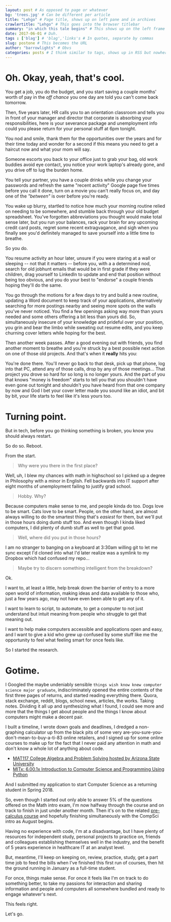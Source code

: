 ```yaml
---
layout: post # As opposed to page or whatever
bg: 'trees.jpg' # Can be different per article
title: "Lehgo" # Page title, shows up on left pane and in archives
crawlertitle: "Lehgo" # This goes into the browser titlebar
summary: "in which this tale begins" # This shows up on the left frame
date: 2017-06-01 # Duh.
tags : ['blag'] # 'blag','links's # In quotes, separate by commas
slug: postone # This becomes the URL
author: "barrowlights" # Obvs
categories: posts # I think similar to tags, shows up in RSS but nowhere else?
---
```


# Oh. Okay, yeah, that's cool.

You get a job, you do the budget, and you start saving a couple months' worth of pay in the *off chance* you one day are told you can't come back tomorrow.

Then, five years later, HR calls you to an orientation classroom and tells you in front of your manager and director that corporate is absorbing your responsibilities, here is your severance package and unemployment info could you please return for your personal stuff at 6pm tonight.

You nod and smile, thank them for the opportunities over the years and for their time today and wonder for a second if this means you need to get a haircut now and what your mom will say.

Someone escorts you back to your office just to grab your bag, old work buddies avoid eye contact, you notice your work laptop's already gone, and you drive off to lug the burden home.

You tell your partner, you have a couple drinks while you change your passwords and refresh the same "recent activity" Google page five times before you call it done, turn on a movie you can't really focus on, and day one of the *"between"* is over before you're ready.

You wake up blurry, startled to notice how much your morning routine relied on needing to be somewhere, and stumble back through your old budget spreadsheet. You've forgotten abbreviations you thought would make total sense later, but you run your balances, rack your brain for any upcoming credit card posts, regret some recent extragvagance, and sigh when you finally see you'd definitely managed to save yourself into a little time to breathe.

So you do.

You resume activity an hour later, unsure if you were staring at a wall or sleeping -- not that it matters -- before you, with a a determined nod, search for old jobhunt emails that would be in first grade if they were children, drag yourself to LinkedIn to update and end that position without being too obvious, and you do your best to "endorse" a couple friends hoping they'll do the same.

You go through the motions for a few days to try and build a new routine, updating a Word document to keep track of your applications, alternatively searching for more postings nearby and seeing more spots on the walls you've never noticed. You find a few openings asking way more than yours needed and some others offering a bit less than yours did. So, simultaneously insecure of your knowledge and prideful over your position, you grin and bear the limbo while sweating out resume edits, and you keep churning cover letters while hoping for the best.

Then another week passes. After a good evening out with friends, you find another moment to breathe and you're struck by a best possible next action on one of those old projects. And that's when it **really** hits you:

You're done there. You'll never go back to that desk, pick up that phone, log into that PC, attend any of those calls, drop by any of those meetings... That project you drove so hard for so long is no longer yours. And the part of you that knows "money is freedom" starts to tell you that you shouldn't have even gone out tonight and shouldn't you have heard from that one company by now and God I bet your cover letter made you sound like an idiot, and bit by bit, your life starts to feel like it's less yours too.

# Turning point.

But in tech, before you go thinking something is broken, you know you should always restart.

So do so. Reboot.

From the start.

> Why were you there in the first place?

Well, uh, I blew my chances with math in highschool so I picked up a degree in Philosophy with a minor in English. Fell backwards into IT support after eight months of unemployment failing to justify grad school.

> Hobby. Why?

Because computers make sense to me, and people kinda do too. Dogs love to be smart. Cats love to be smart. People, on the other hand, are almost always willing to do the smartest thing that's *easiest* for them, but we'll put in those hours doing dumb stuff too. And even though I kinda liked computers, I did plenty of dumb stuff as well to get that good.

> Well, where did you put in those hours?

I am no stranger to banging on a keyboard at 3:30am willing git to let me sync except I'd cloned into what I'd later realize was a symlink to my Dropbox which had confused my repo...

> Maybe try to discern something intelligent from the breakdown?

Ok.

I want to, at least a little, help break down the barrier of entry to a more open world of information, making ideas and data available to those who, just a few years ago, may not have even been able to get any of it.

I want to learn to script, to automate, to get a computer to not just understand but intuit meaning from people who struggle to get that meaning out.

I want to help make computers accessible and applications open and easy, and I want to give a kid who grew up confused by some stuff like me the opportunity to feel what feeling smart for once feels like.

So I started the research.

# Gotime.

I Googled the maybe undeniably sensible `things wish know knew computer science major graduate`, indiscriminately opened the entire contents of the first three pages of returns, and started reading everything there. Quora, stack exchange, reddit, blogs, school news, articles, the works. Taking notes. Dividing it all up and synthesizing what I found, I could see more and more that the things I get about people and the things I know about computers might make a decent pair.

I built a timeline, I wrote down goals and deadlines, I dredged a non-graphing calculator up from the black pits of some very are-you-sure-you-don't-mean-to-buy-a-ti-83 online retailers, and I signed up for some online courses to make up for the fact that I never paid any attention in math and don't know a whole lot of anything about code.

* [MAT117 College Algebra and Problem Solving hosted by Arizona State University](https://www.edx.org/course/college-algebra-problem-solving-asux-mat117x)
* [MITx: 6.00.1x Introduction to Computer Science and Programming Using Python](https://www.edx.org/course/introduction-computer-science-mitx-6-00-1x-10)

And I submitted my application to start Computer Science as a returning student in Spring 2018.

So, even though I started out only able to answer 5% of the questions offered on the Math intro exam, I'm now halfway through the course and on track to finish in just under another month. Then it's on to the related [pre-calculus course](https://www.edx.org/course/precalculus-asux-mat170x) and hopefully finishing simultaneously with the CompSci intro as August begins.

Having no experience with code, I'm at a disadvantage, but I have plenty of resources for independent study, personal projects to practice on, friends and colleagues establishing themselves well in the industry, and the benefit of 5 years experience in healthcare IT at an analyst level.

But, meantime, I'll keep on keeping on, review, practice, study, get a part time job to feed the bills when I've finished this first run of courses, then hit the ground running in January as a full-time student.

For once, things make sense. For once it feels like I'm on track to do something better, to take my passions for interaction and sharing information and people and computers all somewhere bundled and ready to engage whatever's next.

This feels right.

Let's go.
